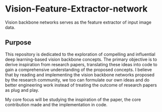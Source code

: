 # Vision-Feature-Extractor-network

Vision backbone networks serves as the feature extractor of input image data.

## Purpose

This repository is dedicated to the exploration of compelling and influential deep learning-based vision backbone concepts. The primary objective is to derive inspiration from research papers, translating these ideas into code to gain a comprehensive understanding of the proposed concepts.  I believe that by reading and implementing the vision backbone networks proposed by the research community, we too can formulate our own ideas and do better engineering work instead of treating the outcome of research papers as plug and play.

My core focus will be studying the inspiration of the paper, the core contribution made and the implementation in code.
